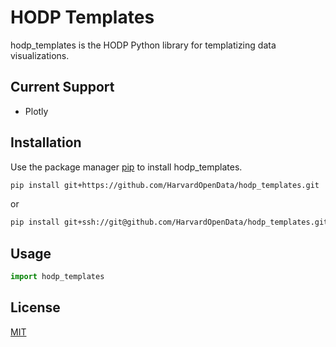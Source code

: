 # HODP Templates

hodp_templates is the HODP Python library for templatizing data visualizations.

## Current Support

* Plotly

## Installation

Use the package manager [pip](https://pip.pypa.io/en/stable/) to install hodp_templates.

```bash
pip install git+https://github.com/HarvardOpenData/hodp_templates.git
```

or

```bash
pip install git+ssh://git@github.com/HarvardOpenData/hodp_templates.git
```

## Usage

```python
import hodp_templates
```

## License
[MIT](https://choosealicense.com/licenses/mit/)
